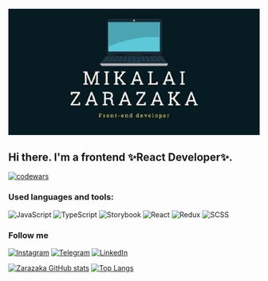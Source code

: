 
[![Header](https://github.com/Djiypyk/djiypyk/blob/main/assets/logo1.jpg)](https://www.linkedin.com/in/nikolai-zarezako-99592121a/)
## Hi there. I'm a frontend ✨React Developer✨.
[![codewars](https://www.codewars.com/users/Djiypyk/badges/small)](https://www.codewars.com/users/Djiypyk)

### Used languages and tools:
![JavaScript](https://img.shields.io/badge/-JavaScript-lightgrey?style=for-the-badge&logo=javascript)
![TypeScript](https://img.shields.io/badge/-TypeScript-lightgrey?style=for-the-badge&logo=typescript)
![Storybook](https://img.shields.io/badge/-Storybook-lightgrey?style=for-the-badge&logo=storybook)
![React](https://img.shields.io/badge/-React-lightgrey?style=for-the-badge&logo=react)
![Redux](https://img.shields.io/badge/-Redux-lightgrey?style=for-the-badge&logo=redux)
![SCSS](https://img.shields.io/badge/-SASS-lightgrey?style=for-the-badge&logo=sass)

### Follow me

[![Instagram](https://img.shields.io/badge/-Instagram-lightgrey?style=for-the-badge&logo=instagram)](https://www.instagram.com/zarezako.nick/)
[![Telegram](https://img.shields.io/badge/-Telegram-lightgrey?style=for-the-badge&logo=Telegram)](https://t.me/Djiypyk)
[![LinkedIn](https://img.shields.io/badge/-LinkedIn-lightgrey?style=for-the-badge&logo=LinkedIn&logoColor=blue)](https://www.linkedin.com/in/nikolai-zarezako-99592121a/)

[![Zarazaka GitHub stats](https://github-readme-stats.vercel.app/api?username=djiypyk&show_icons=true&theme=react)](https://github.com/anuraghazra/github-readme-stats) [![Top Langs](https://github-readme-stats.vercel.app/api/top-langs/?username=djiypyk&theme=react)](https://github.com/anuraghazra/github-readme-stats)